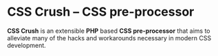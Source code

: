 CSS Crush &ndash; CSS pre-processor
===================================

__CSS Crush__ is an extensible __PHP__ based __CSS pre-processor__ that aims to alleviate many of the hacks and workarounds necessary in modern CSS development.
